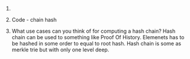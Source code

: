 1.

2. Code - chain hash

3. What use cases can you think of for computing a hash chain?
  Hash chain can be used to something like Proof Of History. Elemenets has to be hashed in some order to equal to root hash.
  Hash chain is some as merkle trie but with only one level deep.